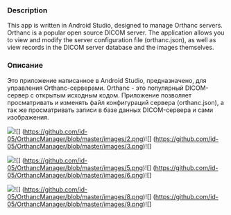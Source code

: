 ### 	Description

This app is written in Android Studio, designed to manage Orthanc servers. Orthanc is a popular open source DICOM server. The application allows you to view and modify the server configuration file (orthanc.json), as well as view records in the DICOM server database and the images themselves.

### 	Описание

Это приложение написанное в Android Studio, предназначено, для управления Orthanc-серверами. Orthanc - это популярный DICOM-сервер с открытым исходным кодом. Приложение позволяет просматривать и изменять файл конфигураций сервера (orthanc.json), а так же просматривать записи в базе данных DICOM-сервера и сами изображения.




![](https://github.com/id-05/OrthancManager/blob/master/images/1.png)![]
(https://github.com/id-05/OrthancManager/blob/master/images/2.png)![]
(https://github.com/id-05/OrthancManager/blob/master/images/3.png)![]

![](https://github.com/id-05/OrthancManager/blob/master/images/4.png)![]
(https://github.com/id-05/OrthancManager/blob/master/images/5.png)![]
(https://github.com/id-05/OrthancManager/blob/master/images/6.png)![]

![](https://github.com/id-05/OrthancManager/blob/master/images/7.png)![]
(https://github.com/id-05/OrthancManager/blob/master/images/8.png)![]
(https://github.com/id-05/OrthancManager/blob/master/images/9.png)![]
